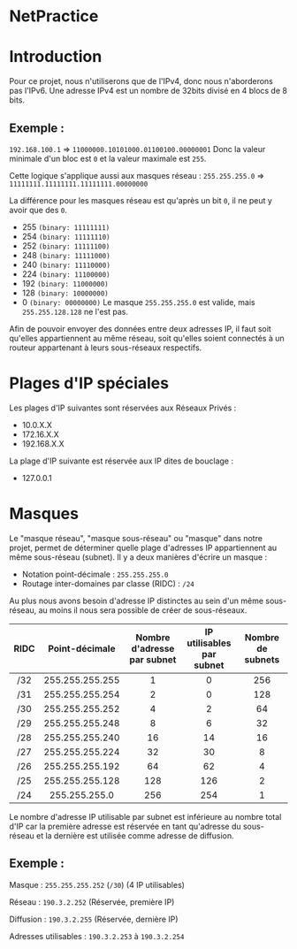 # NetPractice

Introduction
============

Pour ce projet, nous n'utiliserons que de l'IPv4, donc nous n'aborderons pas l'IPv6.
Une adresse IPv4 est un nombre de 32bits divisé en 4 blocs de 8 bits.

Exemple :
---------

`192.168.100.1` => `11000000.10101000.01100100.00000001`
Donc la valeur minimale d'un bloc est `0` et la valeur maximale est `255`.

Cette logique s'applique aussi aux masques réseau :
`255.255.255.0` => `11111111.11111111.11111111.00000000`

La différence pour les masques réseau est qu'après un bit `0`, il ne peut y avoir que des `0`.
- 255 `(binary: 11111111)`
- 254 `(binary: 11111110)`
- 252 `(binary: 11111100)`
- 248 `(binary: 11111000)`
- 240 `(binary: 11110000)`
- 224 `(binary: 11100000)`
- 192 `(binary: 11000000)`
- 128 `(binary: 10000000)`
- 0 `(binary: 00000000)`
Le masque `255.255.255.0` est valide, mais `255.255.128.128` ne l'est pas.

Afin de pouvoir envoyer des données entre deux adresses IP, il faut soit qu'elles appartiennent au même réseau, soit qu'elles soient connectés à un routeur appartenant à leurs sous-réseaux respectifs.

Plages d'IP spéciales
=====================

Les plages d'IP suivantes sont réservées aux Réseaux Privés :
- 10.0.X.X
- 172.16.X.X
- 192.168.X.X

La plage d'IP suivante est réservée aux IP dites de bouclage :
- 127.0.0.1

Masques
=======

Le "masque réseau", "masque sous-réseau" ou "masque" dans notre projet, permet de déterminer quelle plage d'adresses IP appartiennent au même sous-réseau (subnet).
Il y a deux manières d'écrire un masque :
- Notation point-décimale : `255.255.255.0`
- Routage inter-domaines par classe (RIDC) : `/24`

Au plus nous avons besoin d'adresse IP distinctes au sein d'un même sous-réseau, au moins il nous sera possible de créer de sous-réseaux.

| RIDC | Point-décimale | Nombre d'adresse<br /> par subnet | IP utilisables <br /> par subnet | Nombre de subnets |
| :---: | :-----------: | :---: | :---: | :---: |
| /32 | 255.255.255.255 | 1 | 0 | 256 |
| /31 | 255.255.255.254 | 2 | 0 | 128 |
| /30 | 255.255.255.252 | 4 | 2 | 64 |
| /29 | 255.255.255.248 | 8 | 6 | 32 |
| /28 | 255.255.255.240 | 16 | 14 | 16 |
| /27 | 255.255.255.224 | 32 | 30 | 8 |
| /26 | 255.255.255.192 | 64 | 62 | 4 |
| /25 | 255.255.255.128 | 128 | 126 | 2 |
| /24 | 255.255.255.0 | 256 | 254 | 1 |

Le nombre d'adresse IP utilisable par subnet est inférieure au nombre total d'IP car la première adresse est réservée en tant qu'adresse du sous-réseau et la dernière est utilisée comme adresse de diffusion.

Exemple :
---------

Masque : `255.255.255.252` (`/30`) (4 IP utilisables)

Réseau : `190.3.2.252` (Réservée, première IP)

Diffusion : `190.3.2.255` (Réservée, dernière IP)

Adresses utilisables : `190.3.2.253` à `190.3.2.254`



